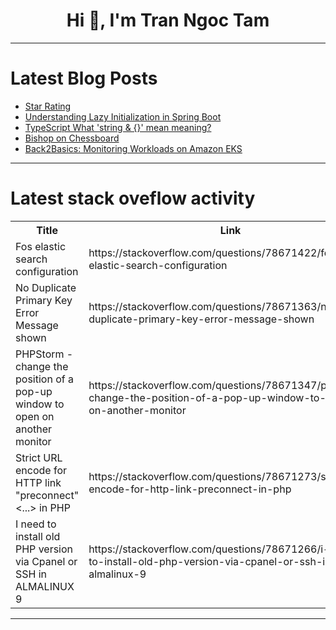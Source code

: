 <h1 align="center">Hi 👋, I'm Tran Ngoc Tam</h1>

---

# Latest Blog Posts 
<!-- BLOG-POST-LIST:START -->
- [Star Rating](https://dev.to/sportivearavind/star-rating-57da)
- [Understanding Lazy Initialization in Spring Boot](https://dev.to/tharindufdo/understanding-lazy-initialization-in-spring-boot-2fbd)
- [TypeScript What &#39;string &amp; {}&#39; mean meaning?](https://dev.to/nhannguyendevjs/typescript-what-string-mean-meaning-2f70)
- [Bishop on Chessboard](https://dev.to/sportivearavind/bishop-on-chessboard-45p2)
- [Back2Basics: Monitoring Workloads on Amazon EKS](https://dev.to/aws-builders/back2basics-monitoring-workloads-on-amazon-eks-4442)
<!-- BLOG-POST-LIST:END -->

---

# Latest stack oveflow activity
<table>
  <tr><th>Title</th><th>Link</th></tr>
  <!-- STACKOVERFLOW:START --><tr><td>Fos elastic search configuration</td><td>https://stackoverflow.com/questions/78671422/fos-elastic-search-configuration</td></tr><tr><td>No Duplicate Primary Key Error Message shown</td><td>https://stackoverflow.com/questions/78671363/no-duplicate-primary-key-error-message-shown</td></tr><tr><td>PHPStorm - change the position of a pop-up window to open on another monitor</td><td>https://stackoverflow.com/questions/78671347/phpstorm-change-the-position-of-a-pop-up-window-to-open-on-another-monitor</td></tr><tr><td>Strict URL encode for HTTP link &quot;preconnect&quot; &lt;...&gt; in PHP</td><td>https://stackoverflow.com/questions/78671273/strict-url-encode-for-http-link-preconnect-in-php</td></tr><tr><td>I need to install old PHP version via Cpanel or SSH in ALMALINUX 9</td><td>https://stackoverflow.com/questions/78671266/i-need-to-install-old-php-version-via-cpanel-or-ssh-in-almalinux-9</td></tr><!-- STACKOVERFLOW:END -->
</table>

---


